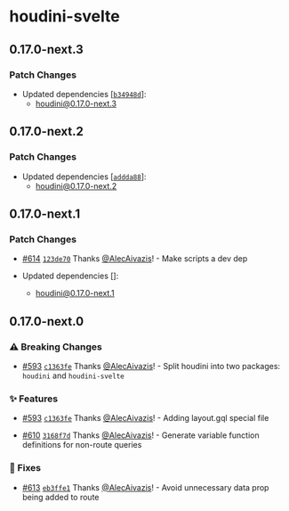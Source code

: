 # houdini-svelte

## 0.17.0-next.3

### Patch Changes

-   Updated dependencies [[`b34948d`](https://github.com/HoudiniGraphql/houdini/commit/b34948dcabd6ee5f550fc0cd4aa755ee64fbec24)]:
    -   houdini@0.17.0-next.3

## 0.17.0-next.2

### Patch Changes

-   Updated dependencies [[`addda88`](https://github.com/HoudiniGraphql/houdini/commit/addda88d164359b185088315f9498be818e7f042)]:
    -   houdini@0.17.0-next.2

## 0.17.0-next.1

### Patch Changes

-   [#614](https://github.com/HoudiniGraphql/houdini/pull/614) [`123de70`](https://github.com/HoudiniGraphql/houdini/commit/123de70dd44c38032b75d87254cd30a66602e86a) Thanks [@AlecAivazis](https://github.com/AlecAivazis)! - Make scripts a dev dep

-   Updated dependencies []:
    -   houdini@0.17.0-next.1

## 0.17.0-next.0

### ⚠️ Breaking Changes

-   [#593](https://github.com/HoudiniGraphql/houdini/pull/593) [`c1363fe`](https://github.com/HoudiniGraphql/houdini/commit/c1363fe938ab94281272cad8939b892fd705a803) Thanks [@AlecAivazis](https://github.com/AlecAivazis)! - Split houdini into two packages: `houdini` and `houdini-svelte`

### ✨ Features

-   [#593](https://github.com/HoudiniGraphql/houdini/pull/593) [`c1363fe`](https://github.com/HoudiniGraphql/houdini/commit/c1363fe938ab94281272cad8939b892fd705a803) Thanks [@AlecAivazis](https://github.com/AlecAivazis)! - Adding layout.gql special file

-   [#610](https://github.com/HoudiniGraphql/houdini/pull/610) [`3168f7d`](https://github.com/HoudiniGraphql/houdini/commit/3168f7dffd06f5074d08652d2d2c459377bc73d6) Thanks [@AlecAivazis](https://github.com/AlecAivazis)! - Generate variable function definitions for non-route queries

### 🐛 Fixes

-   [#613](https://github.com/HoudiniGraphql/houdini/pull/613) [`eb3ffe1`](https://github.com/HoudiniGraphql/houdini/commit/eb3ffe1fbf14180210464863cb7e2ca29892a1fe) Thanks [@AlecAivazis](https://github.com/AlecAivazis)! - Avoid unnecessary data prop being added to route
